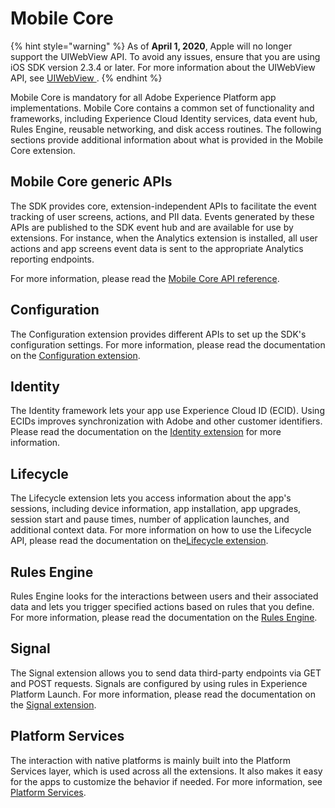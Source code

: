 # Mobile Core

{% hint style="warning" %}
As of **April 1, 2020**, Apple will no longer support the UIWebView API. To avoid any issues, ensure that you are using iOS SDK version 2.3.4 or later. For more information about the UIWebView API, see [UIWebView ](https://developer.apple.com/documentation/uikit/uiwebview).
{% endhint %}

Mobile Core is mandatory for all Adobe Experience Platform app implementations. Mobile Core contains a common set of functionality and frameworks, including Experience Cloud Identity services, data event hub, Rules Engine, reusable networking, and disk access routines. The following sections provide additional information about what is provided in the Mobile Core extension.

## Mobile Core generic APIs

The SDK provides core, extension-independent APIs to facilitate the event tracking of user screens, actions, and PII data. Events generated by these APIs are published to the SDK event hub and are available for use by extensions. For instance, when the Analytics extension is installed, all user actions and app screens event data is sent to the appropriate Analytics reporting endpoints.

For more information, please read the [Mobile Core API reference](mobile-core-api-reference.md).

## Configuration

The Configuration extension provides different APIs to set up the SDK's configuration settings. For more information, please read the documentation on the [Configuration extension](configuration/).

## Identity

The Identity framework lets your app use Experience Cloud ID (ECID). Using ECIDs improves synchronization with Adobe and other customer identifiers. Please read the documentation on the [Identity extension](identity/) for more information.

## Lifecycle

The Lifecycle extension lets you access information about the app's sessions, including device information, app installation, app upgrades, session start and pause times, number of application launches, and additional context data. For more information on how to use the Lifecycle API, please read the documentation on the[Lifecycle extension](lifecycle/).

## Rules Engine

Rules Engine looks for the interactions between users and their associated data and lets you trigger specified actions based on rules that you define. For more information, please read the documentation on the [Rules Engine](rules-engine/).

## Signal

The Signal extension allows you to send data third-party endpoints via GET and POST requests. Signals are configured by using rules in Experience Platform Launch. For more information, please read the documentation on the [Signal extension](signals/).

## Platform Services

The interaction with native platforms is mainly built into the Platform Services layer, which is used across all the extensions. It also makes it easy for the apps to customize the behavior if needed. For more information, see [Platform Services](platform-services.md).
